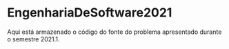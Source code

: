 # EngenhariaDeSoftware2021
Aqui está armazenado o código do fonte do problema apresentado durante o semestre 2021.1.
